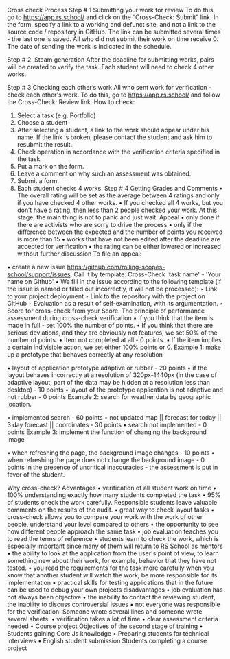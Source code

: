 Cross check
Process
Step # 1 Submitting your work for review
To do this, go to https://app.rs.school/ and click on the “Cross-Check: Submit” link. In the form, specify a link to a working and defunct site, and not a link to the source code / repository in GitHub. The link can be submitted several times - the last one is saved. All who did not submit their work on time receive 0. The date of sending the work is indicated in the schedule.

Step # 2. Steam generation
After the deadline for submitting works, pairs will be created to verify the task. Each student will need to check 4 other works.

Step # 3 Checking each other’s work
All who sent work for verification - check each other's work. To do this, go to https://app.rs.school/ and follow the Cross-Check: Review link. How to check:

1.	Select a task (e.g. Portfolio)
2.	Choose a student
3.	After selecting a student, a link to the work should appear under his name. If the link is broken, please contact the student and ask him to resubmit the result.
4.	Check operation in accordance with the verification criteria specified in the task.
5.	Put a mark on the form.
6.	Leave a comment on why such an assessment was obtained.
7.	Submit a form.
8.	Each student checks 4 works.
Step # 4 Getting Grades and Comments
•	The overall rating will be set as the average between 4 ratings and only if you have checked 4 other works.
•	If you checked all 4 works, but you don’t have a rating, then less than 2 people checked your work. At this stage, the main thing is not to panic and just wait.
Appeal
•	only done if there are activists who are sorry to drive the process
•	only if the difference between the expected and the number of points you received is more than 15
•	works that have not been edited after the deadline are accepted for verification
•	the rating can be either lowered or increased without further discussion
To file an appeal:

•	create a new issue https://github.com/rolling-scopes-school/support/issues. Call it by template: Cross-Check 'task name' - 'Your name on Github'
•	We fill in the issue according to the following template (if the issue is named or filled out incorrectly, it will not be processed):
‣	Link to your project deployment
‣	Link to the repository with the project on GitHub
‣	Evaluation as a result of self-examination, with its argumentation.
‣	Score for cross-check from your Score.
The principle of performance assessment during cross-check verification
•	If you think that the item is made in full - set 100% the number of points.
•	If you think that there are serious deviations, and they are obviously not features, we set 50% of the number of points.
•	Item not completed at all - 0 points.
•	If the item implies a certain indivisible action, we set either 100% points or 0.
Example 1: make up a prototype that behaves correctly at any resolution

•	layout of application prototype adaptive or rubber - 20 points
•	if the layout behaves incorrectly at a resolution of 320px-1440px (in the case of adaptive layout, part of the data may be hidden at a resolution less than desktop) - 10 points
•	layout of the prototype application is not adaptive and not rubber - 0 points
Example 2: search for weather data by geographic location.

•	implemented search - 60 points
•	not updated map || forecast for today || 3 day forecast || coordinates - 30 points
•	search not implemented - 0 points
Example 3: implement the function of changing the background image

•	when refreshing the page, the background image changes - 10 points
•	when refreshing the page does not change the background image - 0 points
In the presence of uncritical inaccuracies - the assessment is put in favor of the student.

Why cross-check?
Advantages
•	verification of all student work on time
•	100% understanding exactly how many students completed the task
•	95% of students check the work carefully. Responsible students leave valuable comments on the results of the audit.
•	great way to check layout tasks
•	cross-check allows you to compare your work with the work of other people, understand your level compared to others
•	the opportunity to see how different people approach the same task
•	job evaluation teaches you to read the terms of reference
•	students learn to check the work, which is especially important since many of them will return to RS School as mentors
•	the ability to look at the application from the user's point of view, to learn something new about their work, for example, behavior that they have not tested.
•	you read the requirements for the task more carefully when you know that another student will watch the work, be more responsible for its implementation
•	practical skills for testing applications that in the future can be used to debug your own projects
disadvantages
•	job evaluation has not always been objective
•	the inability to contact the reviewing student, the inability to discuss controversial issues
•	not everyone was responsible for the verification. Someone wrote several lines and someone wrote several sheets.
•	verification takes a lot of time
•	clear assessment criteria needed
•	Course project
Objectives of the second stage of training
•	Students gaining Core Js knowledge
•	Preparing students for technical interviews
•	English student submission
Students completing a course project

